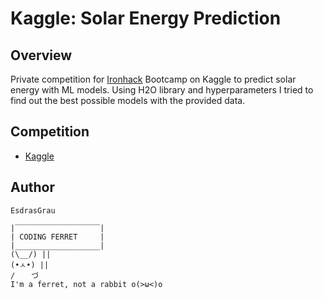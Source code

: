 # Kaggle: Solar Energy Prediction



## Overview

Private competition for [Ironhack](https://www.ironhack.com/en) Bootcamp on Kaggle to predict solar energy with ML models.  Using H2O library and hyperparameters I tried to find out the best possible models with the provided data. 



## Competition

- [Kaggle](https://www.kaggle.com/c/solar-energy-prediction-datamex0320)

  

## Author

`EsdrasGrau`

```
|‾‾‾‾‾‾‾‾‾‾‾‾‾‾‾‾‾‾‾|
| CODING FERRET     |
|___________________|
(\__/) ||
(•ㅅ•) ||
/ 　 づ
I'm a ferret, not a rabbit o(>ω<)o
```

